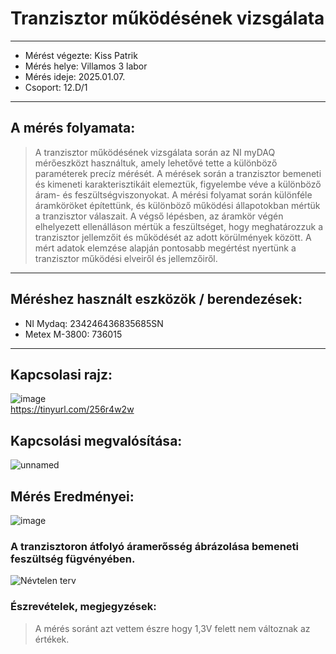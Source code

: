 # Tranzisztor működésének vizsgálata
---  
- Mérést végezte: Kiss Patrik
- Mérés helye: Villamos 3 labor
- Mérés ideje: 2025.01.07.
- Csoport: 12.D/1


---   

## A mérés folyamata:
>A tranzisztor működésének vizsgálata során az NI myDAQ mérőeszközt használtuk, amely lehetővé tette a különböző paraméterek precíz mérését. A mérések során a tranzisztor bemeneti és kimeneti karakterisztikáit elemeztük, figyelembe véve a különböző áram- és feszültségviszonyokat. A mérési folyamat során különféle áramköröket építettünk, és különböző működési állapotokban mértük a tranzisztor válaszait. A végső lépésben, az áramkör végén elhelyezett ellenálláson mértük a feszültséget, hogy meghatározzuk a tranzisztor jellemzőit és működését az adott körülmények között. A mért adatok elemzése alapján pontosabb megértést nyertünk a tranzisztor működési elveiről és jellemzőiről.


---


## Méréshez használt eszközök / berendezések:
- NI Mydaq: 234246436835685SN
- Metex M-3800: 736015


---


## Kapcsolasi rajz:
![image](https://github.com/user-attachments/assets/556fa5c4-5a39-4c41-ae56-7040c0af01cb)   
https://tinyurl.com/256r4w2w

## Kapcsolási megvalósítása:  

![unnamed](https://github.com/user-attachments/assets/0529c7a9-15a8-4b55-8d38-e8778f7f32f9)

## Mérés Eredményei:   

![image](https://github.com/user-attachments/assets/cc30c5a3-e794-4369-bef8-0d4688c6560a)   

### A tranzisztoron átfolyó áramerősség ábrázolása bemeneti feszültség fügvényében.  
![Névtelen terv](https://github.com/user-attachments/assets/0ed374b9-519c-4602-b339-3bf5d38ee93c)   

### Észrevételek, megjegyzések:
> A mérés soránt azt vettem észre hogy 1,3V felett nem változnak az értékek.   
 



